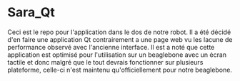 # Sara_Qt

Ceci est le repo pour l'application dans le dos de notre robot. Il a été décidé d'en faire une application Qt contrairement a une page web vu les lacune de performance observé avec l'ancienne interface. Il est a noté que cette application est optimisé pour l'utilisation sur un beaglebone avec un écran tactile et donc malgré que le tout devrais fonctionner sur plusieurs plateforme, celle-ci n'est maintenu qu'officiellement pour notre beaglebone.
